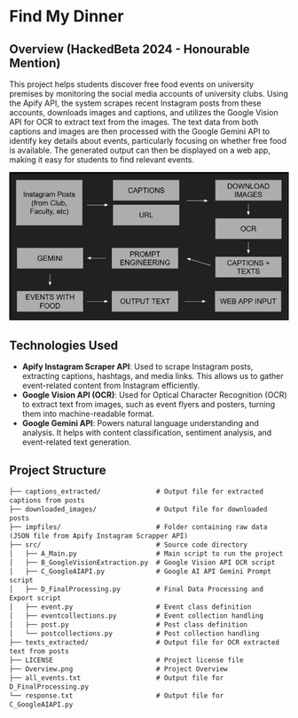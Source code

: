 # Find My Dinner

## Overview (HackedBeta 2024 - Honourable Mention)

This project helps students discover free food events on university premises by monitoring the social media accounts of university clubs. Using the Apify API, the system scrapes recent Instagram posts from these accounts, downloads images and captions, and utilizes the Google Vision API for OCR to extract text from the images. The text data from both captions and images are then processed with the Google Gemini API to identify key details about events, particularly focusing on whether free food is available. The generated output can then be displayed on a web app, making it easy for students to find relevant events.

![Project Overwiew](Overview.jpg)

## Technologies Used

- **Apify Instagram Scraper API**: Used to scrape Instagram posts, extracting captions, hashtags, and media links. This allows us to gather event-related content from Instagram efficiently.
- **Google Vision API (OCR)**: Used for Optical Character Recognition (OCR) to extract text from images, such as event flyers and posters, turning them into machine-readable format.
- **Google Gemini API**: Powers natural language understanding and analysis. It helps with content classification, sentiment analysis, and event-related text generation.

## Project Structure

```
├── captions_extracted/              # Output file for extracted captions from posts
├── downloaded_images/               # Output file for downloaded posts
├── impfiles/                        # Folder containing raw data (JSON file from Apify Instagram Scrapper API)
├── src/                             # Source code directory
│   ├── A_Main.py                    # Main script to run the project
│   ├── B_GoogleVisionExtraction.py  # Google Vision API OCR script
│   ├── C_GoogleAIAPI.py             # Google AI API Gemini Prompt script
│   ├── D_FinalProcessing.py         # Final Data Processing and Export script
│   ├── event.py                     # Event class definition
│   ├── eventcollections.py          # Event collection handling
│   ├── post.py                      # Post class definition
│   └── postcollections.py           # Post collection handling
├── texts_extracted/                 # Output file for OCR extracted text from posts
├── LICENSE                          # Project license file
├── Overview.png                     # Project Overview
├── all_events.txt                   # Output file for D_FinalProcessing.py
└── response.txt                     # Output file for C_GoogleAIAPI.py
